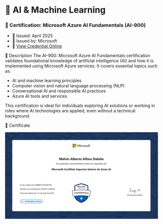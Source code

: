 # 🤖 AI & Machine Learning
### 🏅 Certification: Microsoft Azure AI Fundamentals (AI-900)
- 📅 Issued: April 2025
- 📜 Issued by: Microsoft
- 🔗 [View Credential Online](https://learn.microsoft.com/api/credentials/share/es-es/MelvinAlfaroDalolio-8357/5E88B37574AA015E?sharingId)

📝 Description
The AI-900: Microsoft Azure AI Fundamentals certification validates foundational knowledge of artificial intelligence (AI) and how it is implemented using Microsoft Azure services. It covers essential topics such as:

- AI and machine learning principles
- Computer vision and natural language processing (NLP)
- Conversational AI and responsible AI practices
- Azure AI tools and services

This certification is ideal for individuals exploring AI solutions or working in roles where AI technologies are applied, even without a technical background.

📎 Certificate

![AI-900 Certificate](./certificate.png)
